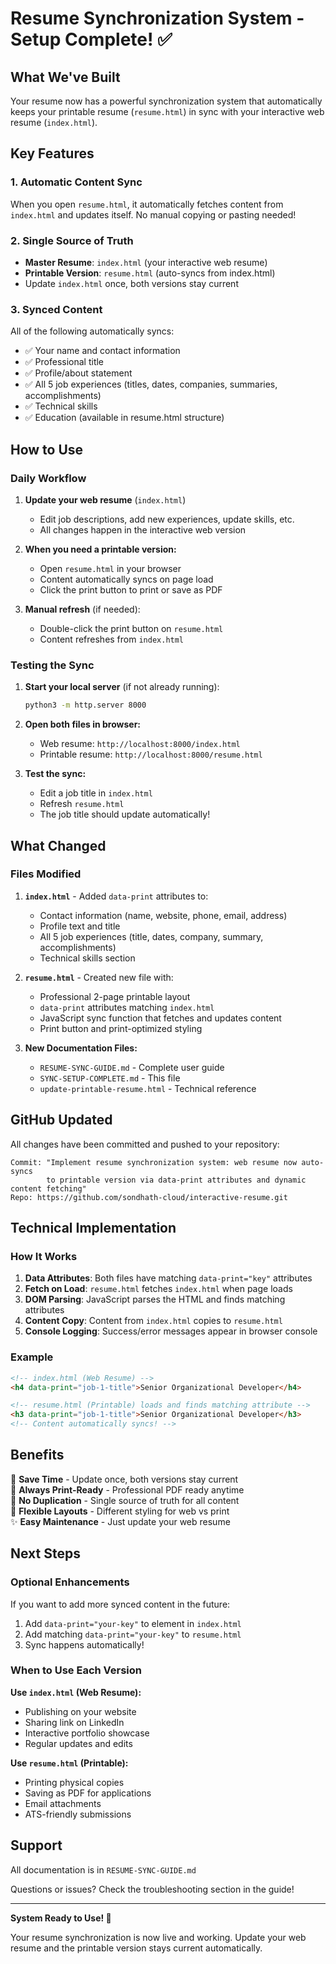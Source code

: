 # Resume Synchronization System - Setup Complete! ✅

## What We've Built

Your resume now has a powerful synchronization system that automatically keeps your printable resume (`resume.html`) in sync with your interactive web resume (`index.html`).

## Key Features

### 1. **Automatic Content Sync**
When you open `resume.html`, it automatically fetches content from `index.html` and updates itself. No manual copying or pasting needed!

### 2. **Single Source of Truth**
- **Master Resume**: `index.html` (your interactive web resume)
- **Printable Version**: `resume.html` (auto-syncs from index.html)
- Update `index.html` once, both versions stay current

### 3. **Synced Content**
All of the following automatically syncs:
- ✅ Your name and contact information
- ✅ Professional title
- ✅ Profile/about statement
- ✅ All 5 job experiences (titles, dates, companies, summaries, accomplishments)
- ✅ Technical skills
- ✅ Education (available in resume.html structure)

## How to Use

### Daily Workflow

1. **Update your web resume** (`index.html`)
   - Edit job descriptions, add new experiences, update skills, etc.
   - All changes happen in the interactive web version

2. **When you need a printable version:**
   - Open `resume.html` in your browser
   - Content automatically syncs on page load
   - Click the print button to print or save as PDF

3. **Manual refresh** (if needed):
   - Double-click the print button on `resume.html`
   - Content refreshes from `index.html`

### Testing the Sync

1. **Start your local server** (if not already running):
   ```bash
   python3 -m http.server 8000
   ```

2. **Open both files in browser:**
   - Web resume: `http://localhost:8000/index.html`
   - Printable resume: `http://localhost:8000/resume.html`

3. **Test the sync:**
   - Edit a job title in `index.html`
   - Refresh `resume.html`
   - The job title should update automatically!

## What Changed

### Files Modified

1. **`index.html`** - Added `data-print` attributes to:
   - Contact information (name, website, phone, email, address)
   - Profile text and title
   - All 5 job experiences (title, dates, company, summary, accomplishments)
   - Technical skills section

2. **`resume.html`** - Created new file with:
   - Professional 2-page printable layout
   - `data-print` attributes matching `index.html`
   - JavaScript sync function that fetches and updates content
   - Print button and print-optimized styling

3. **New Documentation Files:**
   - `RESUME-SYNC-GUIDE.md` - Complete user guide
   - `SYNC-SETUP-COMPLETE.md` - This file
   - `update-printable-resume.html` - Technical reference

## GitHub Updated

All changes have been committed and pushed to your repository:
```
Commit: "Implement resume synchronization system: web resume now auto-syncs 
        to printable version via data-print attributes and dynamic content fetching"
Repo: https://github.com/sondhath-cloud/interactive-resume.git
```

## Technical Implementation

### How It Works

1. **Data Attributes**: Both files have matching `data-print="key"` attributes
2. **Fetch on Load**: `resume.html` fetches `index.html` when page loads
3. **DOM Parsing**: JavaScript parses the HTML and finds matching attributes
4. **Content Copy**: Content from `index.html` copies to `resume.html`
5. **Console Logging**: Success/error messages appear in browser console

### Example

```html
<!-- index.html (Web Resume) -->
<h4 data-print="job-1-title">Senior Organizational Developer</h4>

<!-- resume.html (Printable) loads and finds matching attribute -->
<h3 data-print="job-1-title">Senior Organizational Developer</h3>
<!-- Content automatically syncs! -->
```

## Benefits

🎯 **Save Time** - Update once, both versions stay current  
📄 **Always Print-Ready** - Professional PDF ready anytime  
🔄 **No Duplication** - Single source of truth for all content  
🎨 **Flexible Layouts** - Different styling for web vs print  
✨ **Easy Maintenance** - Just update your web resume

## Next Steps

### Optional Enhancements

If you want to add more synced content in the future:

1. Add `data-print="your-key"` to element in `index.html`
2. Add matching `data-print="your-key"` to `resume.html`
3. Sync happens automatically!

### When to Use Each Version

**Use `index.html` (Web Resume):**
- Publishing on your website
- Sharing link on LinkedIn
- Interactive portfolio showcase
- Regular updates and edits

**Use `resume.html` (Printable):**
- Printing physical copies
- Saving as PDF for applications
- Email attachments
- ATS-friendly submissions

## Support

All documentation is in `RESUME-SYNC-GUIDE.md`

Questions or issues? Check the troubleshooting section in the guide!

---

**System Ready to Use! 🎉**

Your resume synchronization is now live and working. Update your web resume and the printable version stays current automatically.

